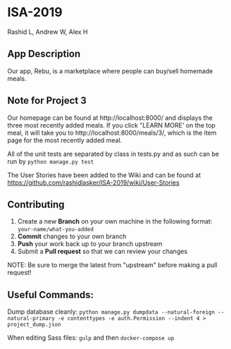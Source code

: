 # ISA-2019
Rashid L, Andrew W, Alex H

## App Description
Our app, Rebu, is a marketplace where people can buy/sell homemade meals. 

## Note for Project 3
Our homepage can be found at http://localhost:8000/ and displays the three most recently added meals.  If you click "LEARN MORE' on the top meal, it will take you to http://localhost:8000/meals/3/, which is the item page for the most recently added meal.  

All of the unit tests are separated by class in tests.py and as such can be run by `python manage.py test`

The User Stories have been added to the Wiki and can be found at https://github.com/rashidlasker/ISA-2019/wiki/User-Stories

## Contributing

 1. Create a new **Branch** on your own machine in the following format: `your-name/what-you-added`
 2. **Commit** changes to your own branch
 3. **Push** your work back up to your branch upstream
 4. Submit a **Pull request** so that we can review your changes

NOTE: Be sure to merge the latest from "upstream" before making a pull request!

## Useful Commands:
Dump database cleanly:
`python manage.py dumpdata --natural-foreign --natural-primary -e contenttypes -e auth.Permission --indent 4 > project_dump.json`

When editing Sass files:
`gulp` and then `docker-compose up`
